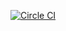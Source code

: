 [![Circle CI](https://circleci.com/gh/drifityco/ionic.svg?style=svg)](https://circleci.com/gh/driftyco/iconic)